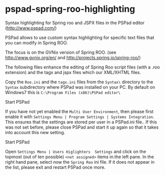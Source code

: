 # pspad-spring-roo-highlighting
Syntax highlighting for Spring roo and JSPX files in the PSPad editor (http://www.pspad.com/)

PSPad allows to use custom syntax highlighting for specific text files that you can modify in Spring ROO.

The focus is on the GVNix version of Spring ROO. (see  http://www.gvnix.org/en/ and http://projects.spring.io/spring-roo/)

The following files enhance the editing of Spring Roo script files (with a .roo extension) and the tagx and jspx files which our XML/XHTML files.


Copy the ```Roo.ini``` and the ```tagx.ini``` files from the ```Syntax\``` directory to the ```Syntax``` subdirectory where PSPad was installed on your PC.
By default on Windows7 this is ```C:\Program Files (x86)\PSPad editor\```

Start PSPad

If you have not yet enabled the ```Multi User Environment```, then please first enable it with 
```Settings Menu | Program Settings | Systems Integration```. This ensures that the settings are stored per user in a PSPad.ini file.. If this was not set before, please close PSPad and start it up again so that it takes into account this new setting.

Start PSPad

Open ```Settings Menu | Users Higlighters  Settings``` and click on the topmost (out of ten possible) ```<not assigned>``` items in.the left pane. In the right hand pane, select now the ```Spring Roo``` ini file. If it does not appear in the list, please exit and restart PSPad once more.



 
 
